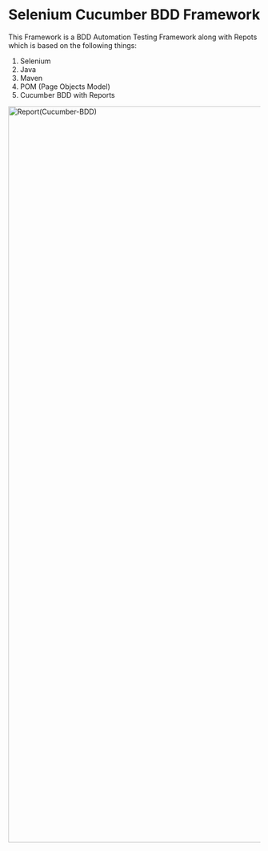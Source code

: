 # Selenium Cucumber BDD Framework
This Framework is a BDD Automation Testing Framework along with Repots which is based on the following things:
1. Selenium 
2. Java
3. Maven
4. POM (Page Objects Model)
5. Cucumber BDD with Reports

<img width="1470" alt="Report(Cucumber-BDD)" src="https://github.com/user-attachments/assets/4064bacc-921f-418b-8ba8-15baf7e32939">

